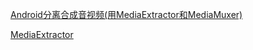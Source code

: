 [Android分离合成音视频(用MediaExtractor和MediaMuxer)](https://blog.csdn.net/k_bb_666/article/details/79175510)

[MediaExtractor](https://developer.android.google.cn/reference/android/media/MediaExtractor)